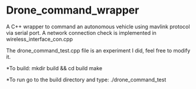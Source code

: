 # Drone_command_wrapper
A C++ wrapper to command an autonomous vehicle using mavlink protocol via serial port. A network connection check is implemented in wireless_interface_con.cpp

The drone_command_test.cpp file is an experiment I did, feel free to modify it.

*To build:
        mkdir build && cd build
        make


*To run go to the build directory and type:
      ./drone_command_test




